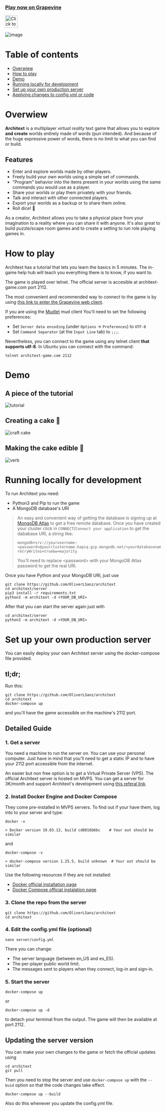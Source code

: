 ### [Play now on Grapevine](https://grapevine.haus/games/Architext/play)
[<img alt="Click to play now" src="https://user-images.githubusercontent.com/15345234/121176454-82af3900-c85c-11eb-9798-863ac83e533a.png" height="40"/>](https://grapevine.haus/games/Architext/play)

![image](https://user-images.githubusercontent.com/15345234/120008659-76fd8000-bfdb-11eb-95cd-d170aea3dec8.png)


# Table of contents
- [Overwiew](#overwiew)
- [How to play](#how-to-play)
- [Demo](#demo)
- [Running locally for development](#running-locally-for-development)
- [Set up your own production server](#set-up-your-own-production-server)
- [Applying changes to config.yml or code](#updating-the-server-version)
# Overwiew
**Architext** is a multiplayer *virtual reality* text game that allows you to explore **and create** worlds entirely made of words (pun intended). And because of the huge expressive power of words, there is no limit to what you can find or build.

## Features
* Enter and explore worlds made by other players.
* Freely build your own worlds using a simple set of commands.
* "Program" behavior into the items present in your worlds using the same commands you would use as a player.
* Share your worlds or play them privately with your friends.
* Talk and interact with other connected players.
* Export your worlds as a backup or to share them online.
* Roll dice! 🎲

As a creator, Architext allows you to take a physical place from your imagination to a reality where you can share it with anyone. It's also great to build puzzle/scape room games and to create a setting to run role playing games in.

# How to play
Architext has a tutorial that lets you learn the basics in 5 minutes. The in-game help hub will teach you everything there is to know, if you want to.

The game is played over telnet. The official server is accesible at architext-game.com port 2112.

The most convenient and recommended way to connect to the game is by using [this link to enter the Grapevine web client](https://grapevine.haus/games/Architext/play).

If you are using the [Mudlet](https://www.mudlet.org/) mud client You'll need to set the following preferences:
* Set `Server data encoding` (under `Options` -> `Preferences`) to `UTF-8` 
* Set `Command Separator` (at the `Input Line` tab) to `;;;`.

Nevertheless, you can connect to the game using any telnet client **that supports utf-8**. In Ubuntu you can connect with the command:
```
telnet architext-game.com 2112
``` 

# Demo
## A piece of the tutorial
![tutorial](https://user-images.githubusercontent.com/15345234/121041849-6a371400-c7b3-11eb-95ae-fab7eddefcaf.gif)

## Creating a cake 🎂
![craft cake](https://user-images.githubusercontent.com/15345234/121041892-74591280-c7b3-11eb-8b0d-9f215198945e.gif)


## Making the cake edible 🙆
![verb](https://user-images.githubusercontent.com/15345234/121041909-79b65d00-c7b3-11eb-8a81-bd856c59fcf3.gif)


# Running locally for development
To run Architext you need:
* Python3 and Pip to run the game
* A MongoDB database's URI

>An easy and convenient way of getting the database is signing up at [MongoDB Atlas](https://www.mongodb.com/cloud/atlas) to get a free remote database. Once you have created your cluster click in `CONNECT`/`Connect your application` to get the dababase URI, a string like:
>```
>mongodb+srv://yourusername:<password>@yourclustername.hapiq.gcp.mongodb.net/>yourdatabasename?retryWrites=true&w=majority
>```
>You'll need to replace \<password> with your MongoDB Atlas password to get the real URI. 

Once you have Python and your MongoDB URI, just use
```
git clone https://github.com/OliverLSanz/architext
cd architext/server
pip3 install -r requirements.txt
python3 -m architext -d <YOUR_DB_URI>
```
After that you can start the server again just with
```
cd architext/server
python3 -m architext -d <YOUR_DB_URI>
```
# Set up your own production server
You can easily deploy your own Architext server using the docker-compose file provided.
## tl;dr;
Run this:
```
git clone https://github.com/OliverLSanz/architext
cd architext
docker-compose up
```
and you'll have the game accessible on the machine's 2112 port.
 ## Detailed Guide

### 1. Get a server
You need a machine to run the server on. You can use your personal computer. Just have in mind that you'll need to get a static IP and to have your 2112 port accessible from the internet.

An easier but non free option is to get a Virtual Private Server (VPS). The official Architext server is hosted on MVPS. You can get a server for 3€/month and support Architext's development using [this referal link](https://www.mvps.net/?aff=12763).

### 2. Install Docker Engine and Docker Compose
They come pre-installed in MVPS servers. To find out if your have them, log into to your server and type:
```
docker -v

> Docker version 19.03.13, build cd8016b6bc    # Your out should be similar
``` 
and
```
docker-compose -v

> docker-compose version 1.25.5, build unknown  # Your out should be similar
```

Use the following resources if they are not installed:
* [Docker official installation page](https://docs.docker.com/engine/install/)
* [Docker Compose official instalation page](https://docs.docker.com/compose/install/)

### 3. Clone the repo from the server
```
git clone https://github.com/OliverLSanz/architext
cd architext
```
### 4. Edit the config.yml file (optional)
```
nano server/config.yml
```
There you can change: 
* The server language (between en_US and es_ES). 
* The per-player public world limit.
* The messages sent to players when they connect, log-in and sign-in.

### 5. Start the server
```
docker-compose up
```
or
```
docker-compose up -d
```
to detach your terminal from the output. The game will then be available at port 2112.
## Updating the server version
You can make your own changes to the game or fetch the official updates using
```
cd architext
git pull
```
Then you need to stop the server and use `docker-compose up` with the `--buid` option so that the code changes take effect.
```
docker-compose up --build
```
Also do this whenever you update the config.yml file.
